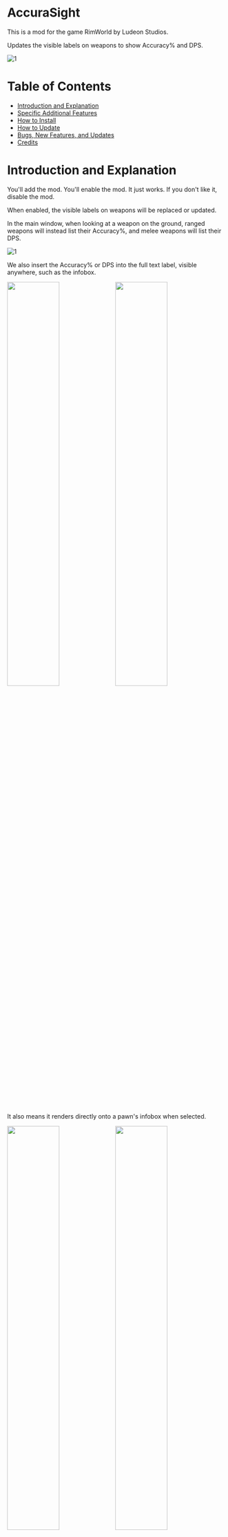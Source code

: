 # AccuraSight

This is a mod for the game RimWorld by Ludeon Studios.

Updates the visible labels on weapons to show Accuracy% and DPS.

![1](./About/Previews/1.png)

# Table of Contents

* [Introduction and Explanation](#introduction-and-explanation)
* [Specific Additional Features](#specific-additional-features)
* [How to Install](#how-to-install)
* [How to Update](#how-to-update)
* [Bugs, New Features, and Updates](#bugs-new-features-and-updates)
* [Credits](#credits)

# Introduction and Explanation

You'll add the mod. You'll enable the mod. It just works. If you don't like it, disable the mod.

When enabled, the visible labels on weapons will be replaced or updated.

In the main window, when looking at a weapon on the ground, ranged weapons will instead list their Accuracy%, and melee weapons will list their DPS.

![1](./About/Previews/1.png)

We also insert the Accuracy% or DPS into the full text label, visible anywhere, such as the infobox.

<img src=/About/Previews/2.png width=49% /> <img src=/About/Previews/3.png width=49% />

It also means it renders directly onto a pawn's infobox when selected.

<img src=/About/Previews/4.png width=49% /> <img src=/About/Previews/5.png width=49% />

This also means, when you sort a Merchant window by Name, all of your melee weapons are sorted by straight DPS.

![6](./About/Previews/6.png)

and all of your ranged weapons are grouped by type, and then sorted by Accuracy%.

![7](./About/Previews/7.png)

This effect also propagates immediately into mods like Moody or Numbers, with the same result.

Moody will now sort your melee pawns by straight weapon DPS.

<img src=/About/Previews/9_1.png width=49% /> <img src=/About/Previews/9_2.png width=49% />

and Moody will now sort your ranged weapon pawns by type, then by weapon Accuracy%.

<img src=/About/Previews/8_1.png width=49% /> <img src=/About/Previews/8_2.png width=49% />

and Numbers will also behave the same way, and will sort melee pawns by straight weapon DPS.

<img src=/About/Previews/11_1.png width=49% /> <img src=/About/Previews/11_2.png width=49% />

and will sort ranged weapon pawns by type, then by weapon Accuracy%.

<img src=/About/Previews/10_1.png width=49% /> <img src=/About/Previews/10_2.png width=49% />

# Specific Additional Features

None, as of yet.

# How to Install

At the top of this page, on the right-hand-side, a little ways down, will be a green button, labeled "Clone or download". Click it, then click "Download ZIP". Your browser will download it.

Unzip it, and it will spew out a single folder, which is probably named something like `AccuraSight-master`.

Assuming you are working with default installation directories on a Windows system, you will want to move this entire folder into:

`C:\Program Files (x86)\Steam\steamapps\common\RimWorld\Mods`

If you did it correctly, the result should be a directory structure that looks something like this:

`C:\Program Files (x86)\Steam\steamapps\common\RimWorld\Mods\AccuraSight-master\Assemblies`

Then restart RimWorld and enable it like any other mod.

# How to Update

First and foremost, please note that I never test updating mods on older saved games. You can try it, but please assume that a new game might always be necessary.

I also don't explicitly test whether the mod can be disabled on an existing game. Please also assume that a new game might always be necessary.

With that out of the way:

Updating is just deleting the previous version of the mod and then installing a new version.

So again, assuming default installation directories on a Windows system, you'll want to delete the same folder that you added during installation, which probably looks something like:

`C:\Program Files (x86)\Steam\steamapps\common\RimWorld\Mods\AccuraSight-master`

Then follow the previous instructions to download and install the new version, by repeating the same steps as installing the original version.

# Bugs, New Features, and Updates

You are currently looking at a GitHub repository for managing application code. I work out of this GitHub repository, and so to talk about bugs, new features, or updates, you need to know a little bit about navigating a GitHub repository like this one.

Beneath the aforementioned green button "Clone or download", it will say "Latest commit", followed by a couple random characters, followed by an amount of time. This stamp indicates how long ago the mod was last updated.

So if you think you found a problem, check this stamp. Perhaps the mod has already been updated since you downloaded it last, and you should download a new version and update. See the above instructions for how to update.

By default, you are probably looking at the "master" branch. You can see this at the top of the page, on the left-hand-side, a little ways down, it will say "Branch: something", probably "Branch: master", with a little down arrow.

The "master" branch contains the current version of the mod which I consider to be tested and stable. Mostly. I guess.

Most (but not all) of my mods have a "beta" branch for pre-release, which might offer new features or bug fixes that should probably work, theoretically, but I haven't really done much testing on, so I'm not quite sure.

So if you tried updating from the "master" branch, and you still think you found a bug or a problem, or if you just want to try the shiny new features before everybody else, consider downloading the "beta" branch and installing that instead.

To do this, just click the button where it says "Branch: master", and then click the option for "beta". Congratulations! You've changed branches! Follow the same steps to download and install, except instead of `AccuraSight-master` it will now be `AccuraSight-beta`. You can have both versions installed, but please don't try to have both versions enabled at once using the in-game Mod menu.

You will probably see other choices besides "master" and "beta", but I don't recommend clicking them. I am probably in the middle of working on them, and they are probably only halfway done, and broken, otherwise they'd already be part of "beta".

So if you tried updating the master branch, and you tried the beta branch, and you still thing you found a bug, or a problem, or want to suggest a new feature, wander over to the "Issues" tab. You can find this at the very top of the page, you are currently on the first tab "Code", you want to change to the second tab "Issues".

You can look here to see if your bug, issue, or suggestion is already present, and add comments if you wish.

If it's not there, look to the right-hand-side, click the green button "New issue", just type a Title, and Leave a comment, and then look below and click the green button "Submit new issue". I will get back to you. Maybe. Eventually. Meanwhile, other users might be able to chime in and help you too!

# Credits

I'd just joined the [RimWorld Discord](https://discord.gg/UTaMDWc) and they have been an incredibly supportive bunch!

I posted the idea to the mod-ideas channel, and @lost_RD and @spdskatr immediately chimed in with the key concept that accomplished most of the work.

From there out, it was just cleanup and polish! We went from concept to working prototype in under 24 hours!

This was also my first foray into using Harmony, and so another shoutout to @Brrainz for making that possible!
